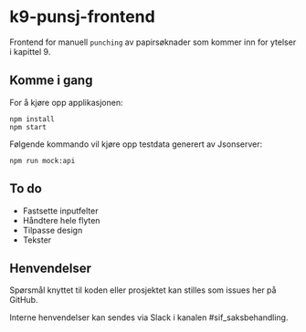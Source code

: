 # k9-punsj-frontend

Frontend for manuell `punching` av papirsøknader som kommer inn for ytelser i kapittel 9.

## Komme i gang
For å kjøre opp applikasjonen:
````
npm install
npm start
````
Følgende kommando vil kjøre opp testdata generert av Jsonserver:
````
npm run mock:api
````

## To do
* Fastsette inputfelter
* Håndtere hele flyten
* Tilpasse design
* Tekster

## Henvendelser
Spørsmål knyttet til koden eller prosjektet kan stilles som issues her på GitHub.
 
Interne henvendelser kan sendes via Slack i kanalen #sif_saksbehandling.
